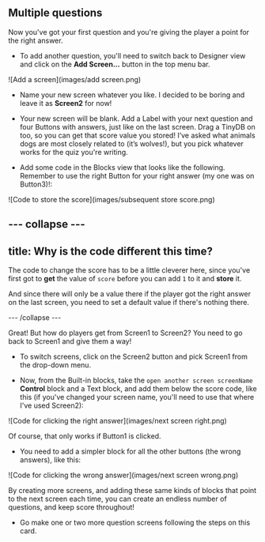 ## Multiple questions

Now you've got your first question and you're giving the player a point for the right answer. 

+ To add another question, you'll need to switch back to Designer view and click on the **Add Screen...** button in the top menu bar.

![Add a screen](images/add screen.png)

+ Name your new screen whatever you like. I decided to be boring and leave it as **Screen2** for now!

+ Your new screen will be blank. Add a Label with your next question and four Buttons with answers, just like on the last screen. Drag a TinyDB on too, so you can get that score value you stored! I’ve asked what animals dogs are most closely related to (it’s wolves!), but you pick whatever works for the quiz you're writing.

+ Add some code in the Blocks view that looks like the following. Remember to use the right Button for your right answer (my one was on Button3)!:

![Code to store the score](images/subsequent store score.png)

--- collapse ---
---
title: Why is the code different this time?
---

The code to change the score has to be a little cleverer here, since you've first got to **get** the value of `score` before you can add `1` to it and **store** it. 

And since there will only be a value there if the player got the right answer on the last screen, you need to set a default value if there's nothing there. 

--- /collapse ---

Great! But how do players get from Screen1 to Screen2? You need to go back to Screen1 and give them a way! 

+ To switch screens, click on the Screen2 button and pick Screen1 from the drop-down menu.

+ Now, from the Built-in blocks, take the `open another screen screenName` **Control** block and a Text block, and add them below the score code, like this (if you've changed your screen name, you'll need to use that where I've used Screen2):

![Code for clicking the right answer](images/next screen right.png)

Of course, that only works if Button1 is clicked. 

+ You need to add a simpler block for all the other buttons (the wrong answers), like this:

![Code for clicking the wrong answer](images/next screen wrong.png)

By creating more screens, and adding these same kinds of blocks that point to the next screen each time, you can create an endless number of questions, and keep score throughout! 

+ Go make one or two more question screens following the steps on this card.
